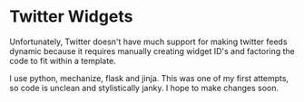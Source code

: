 # Twitter Widgets
Unfortunately, Twitter doesn't have much support for making twitter feeds dynamic because it requires manually creating widget ID's and factoring the code to fit within a template.

I use python, mechanize, flask and jinja. This was one of my first attempts, so code is unclean and stylistically janky. I hope to make changes soon.
